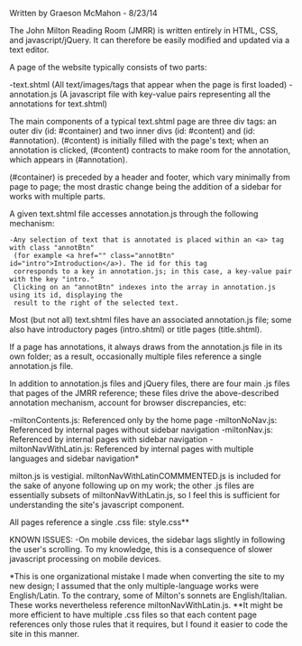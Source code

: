 Written by Graeson McMahon - 8/23/14

The John Milton Reading Room (JMRR) is written entirely in HTML, CSS, and javascript/jQuery.
It can therefore be easily modified and updated via a text editor.

A page of the website typically consists of two parts: 

-text.shtml (All text/images/tags that appear when the page is first loaded)
-annotation.js (A javascript file with key-value pairs representing all the annotations
                for text.shtml)
				
The main components of a typical text.shtml page are three div tags: an outer div (id: #container)
and two inner divs (id: #content) and (id: #annotation). (#content) is initially filled with the page's
text; when an annotation is clicked, (#content) contracts to make room for the annotation, which appears
in (#annotation).   

(#container) is preceded by a header and footer, which vary minimally from page to page; the most drastic
change being the addition of a sidebar for works with multiple parts. 
				
A given text.shtml file accesses annotation.js through the following mechanism:

	-Any selection of text that is annotated is placed within an <a> tag with class "annotBtn"
	 (for example <a href="" class="annotBtn" id="intro">Introduction</a>). The id for this tag
	 corresponds to a key in annotation.js; in this case, a key-value pair with the key "intro."
	 Clicking on an "annotBtn" indexes into the array in annotation.js using its id, displaying the
	 result to the right of the selected text.

Most (but not all) text.shtml files have an associated annotation.js file; some also have introductory pages
(intro.shtml) or title pages (title.shtml). 

If a page has annotations, it always draws from the annotation.js file in its own folder; as a result, occasionally
multiple files reference a single annotation.js file. 
	 
In addition to annotation.js files and jQuery files, there are four main .js files that pages of the JMRR reference;
these files drive the above-described annotation mechanism, account for browser discrepancies, etc:

-miltonContents.js: Referenced only by the home page
-miltonNoNav.js: Referenced by internal pages without sidebar navigation
-miltonNav.js: Referenced by internal pages with sidebar navigation
-miltonNavWithLatin.js: Referenced by internal pages with multiple languages and sidebar navigation*
 
milton.js is vestigial. miltonNavWithLatinCOMMMENTED.js is included for the sake of anyone following up on my work;
the other .js files are essentially subsets of miltonNavWithLatin.js, so I feel this is sufficient for understanding
the site's javascript component.  

All pages reference a single .css file: style.css**

 
KNOWN ISSUES:
-On mobile devices, the sidebar lags slightly in following the user's scrolling. To my knowledge,
 this is a consequence of slower javascript processing on mobile devices. 
 
 
 *This is one organizational mistake I made when converting the site to my new design; I assumed
  that the only multiple-language works were English/Latin. To the contrary, some of Milton's sonnets are
  English/Italian. These works nevertheless reference miltonNavWithLatin.js.
 **It might be more efficient to have multiple .css files so that each content page references only those
   rules that it requires, but I found it easier to code the site in this manner. 